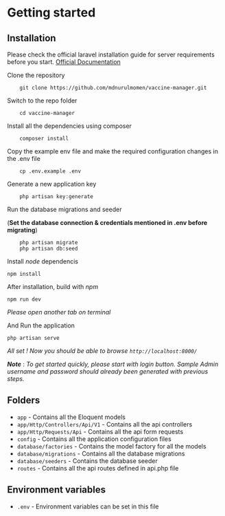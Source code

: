 # Getting started

## Installation

Please check the official laravel installation guide for server requirements before you start. [Official Documentation](https://laravel.com/docs/10.x/installation)

Clone the repository

```
    git clone https://github.com/mdnurulmomen/vaccine-manager.git
```

Switch to the repo folder

```
    cd vaccine-manager
```

Install all the dependencies using composer

```
    composer install
```

Copy the example env file and make the required configuration changes in the .env file

```
    cp .env.example .env
```

Generate a new application key

```
    php artisan key:generate
```

Run the database migrations and seeder

(**Set the database connection & credentials mentioned in .env before migrating**)

```
    php artisan migrate
    php artisan db:seed
```

Install *node* dependencis

```
npm install
```

After installation, build with *npm*

```
npm run dev
```

*Please open another tab on terminal*

And Run the application

```
php artisan serve
```

*All set ! Now you should be able to browse `http://localhost:8000/`*

***Note*** : *To get started quickly, please start with login button. Sample Admin username and password should already been generated with previous steps.*

## Folders

- `app` - Contains all the Eloquent models
- `app/Http/Controllers/Api/V1` - Contains all the api controllers
- `app/Http/Requests/Api` - Contains all the api form requests
- `config` - Contains all the application configuration files
- `database/factories` - Contains the model factory for all the models
- `database/migrations` - Contains all the database migrations
- `database/seeders` - Contains the database seeder
- `routes` - Contains all the api routes defined in api.php file

## Environment variables

- `.env` - Environment variables can be set in this file
